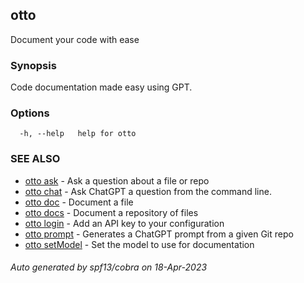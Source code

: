 ## otto

Document your code with ease

### Synopsis

Code documentation made easy using GPT.

### Options

```
  -h, --help   help for otto
```

### SEE ALSO

* [otto ask](otto_ask.md)	 - Ask a question about a file or repo
* [otto chat](otto_chat.md)	 - Ask ChatGPT a question from the command line.
* [otto doc](otto_doc.md)	 - Document a file
* [otto docs](otto_docs.md)	 - Document a repository of files
* [otto login](otto_login.md)	 - Add an API key to your configuration
* [otto prompt](otto_prompt.md)	 - Generates a ChatGPT prompt from a given Git repo
* [otto setModel](otto_setModel.md)	 - Set the model to use for documentation

###### Auto generated by spf13/cobra on 18-Apr-2023
